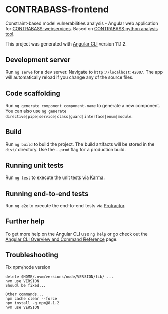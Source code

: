# CONTRABASS-frontend

Constraint-based model vulnerabilities analysis - Angular web application for [CONTRABASS-webservices](https://github.com/openCONTRABASS/CONTRABASS-webservice).
Based on [CONTRABASS python analysis tool](https://github.com/openCONTRABASS/CONTRABASS).

This project was generated with [Angular CLI](https://github.com/angular/angular-cli) version 11.1.2.

## Development server

Run `ng serve` for a dev server. Navigate to `http://localhost:4200/`. The app will automatically reload if you change any of the source files.

## Code scaffolding

Run `ng generate component component-name` to generate a new component. You can also use `ng generate directive|pipe|service|class|guard|interface|enum|module`.

## Build

Run `ng build` to build the project. The build artifacts will be stored in the `dist/` directory. Use the `--prod` flag for a production build.

## Running unit tests

Run `ng test` to execute the unit tests via [Karma](https://karma-runner.github.io).

## Running end-to-end tests

Run `ng e2e` to execute the end-to-end tests via [Protractor](http://www.protractortest.org/).

## Further help

To get more help on the Angular CLI use `ng help` or go check out the [Angular CLI Overview and Command Reference](https://angular.io/cli) page.

## Troubleshooting

Fix npm/node version
```shell script
delete $HOME/.nvm/versions/node/VERSION/lib/ ...
nvm use VERSION
Shoudl be fixed...

Other commands...
npm cache clear --force
npm install -g npm@8.1.2
nvm use VERSION
```

